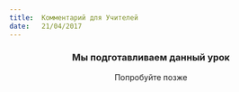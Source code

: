 ```yaml
---
title:  Комментарий для Учителей
date:   21/04/2017
---
```


### <center>Мы подготавливаем данный урок</center>
<center>Попробуйте позже</center>